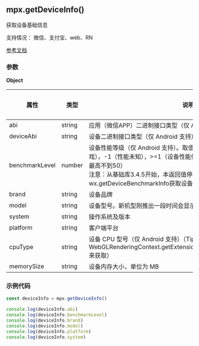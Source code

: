 ## mpx.getDeviceInfo()

获取设备基础信息

支持情况： 微信、支付宝、web、RN

[参考文档](https://developers.weixin.qq.com/miniprogram/dev/api/base/system/wx.getDeviceInfo.html)

### 参数

**Object**

| 属性           | 类型   | 说明                                                                                                   | 最低版本 | 支付宝 | RN | web |
|----------------|--------|------------------------------------------------------------------------------------------------------|----------|--------|----|-----|
| abi            | string | 应用（微信APP）二进制接口类型（仅 Android 支持）                                                      |          | <span style="color: green; font-weight: bold;">✓</span> | <span style="color: red; font-weight: bold;">✗</span>  | <span style="color: red; font-weight: bold;">✗</span>   |
| deviceAbi      | string | 设备二进制接口类型（仅 Android 支持）                                                                 | 2.25.1   | <span style="color: red; font-weight: bold;">✗</span>      | <span style="color: red; font-weight: bold;">✗</span>  | <span style="color: red; font-weight: bold;">✗</span>   |
| benchmarkLevel | number | 设备性能等级（仅 Android 支持）。取值为：-2 或 0（该设备无法运行小游戏），-1（性能未知），>=1（设备性能值，该值越高，设备性能越好，目前最高不到50）<br>注意：从基础库3.4.5开始，本返回值停止维护，请使用wx.getDeviceBenchmarkInfo获取设备性能等级 |          | <span style="color: red; font-weight: bold;">✗</span>      | <span style="color: red; font-weight: bold;">✗</span>  | <span style="color: red; font-weight: bold;">✗</span>   |
| brand          | string | 设备品牌                                                                                                |          | <span style="color: green; font-weight: bold;">✓</span> | <span style="color: green; font-weight: bold;">✓</span> | <span style="color: green; font-weight: bold;">✓</span> |
| model          | string | 设备型号。新机型刚推出一段时间会显示unknown，微信会尽快进行适配。                                      |          | <span style="color: green; font-weight: bold;">✓</span> | <span style="color: green; font-weight: bold;">✓</span> | <span style="color: green; font-weight: bold;">✓</span> |
| system         | string | 操作系统及版本                                                                                         |          | <span style="color: green; font-weight: bold;">✓</span> | <span style="color: green; font-weight: bold;">✓</span> | <span style="color: green; font-weight: bold;">✓</span> |
| platform       | string | 客户端平台                                                                                             |          | <span style="color: green; font-weight: bold;">✓</span> | <span style="color: green; font-weight: bold;">✓</span> | <span style="color: green; font-weight: bold;">✓</span> |
| cpuType        | string | 设备 CPU 型号（仅 Android 支持）（Tips: GPU 型号可通过 WebGLRenderingContext.getExtension('WEBGL_debug_renderer_info') 来获取） | 2.29.0   | <span style="color: red; font-weight: bold;">✗</span>      | <span style="color: red; font-weight: bold;">✗</span>  | <span style="color: red; font-weight: bold;">✗</span>   |
| memorySize     | string | 设备内存大小，单位为 MB                                                                                | 2.30.0   | <span style="color: red; font-weight: bold;">✗</span>      | <span style="color: red; font-weight: bold;">✗</span>  | <span style="color: red; font-weight: bold;">✗</span>   |


### 示例代码
```js
const deviceInfo = mpx.getDeviceInfo()

console.log(deviceInfo.abi)
console.log(deviceInfo.benchmarkLevel)
console.log(deviceInfo.brand)
console.log(deviceInfo.model)
console.log(deviceInfo.platform)
console.log(deviceInfo.system)
```
